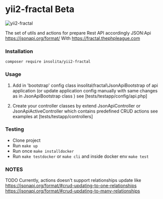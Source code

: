 # yii2-fractal   Beta

![yii2-fractal](https://github.com/Insolita/yii2-fractal/workflows/PHP%20Composer/badge.svg?branch=master)

The set of utils and actions for prepare Rest API accordingly JSON:Api https://jsonapi.org/format/
With https://fractal.thephpleague.com

### Installation

`composer require insolita/yii2-fractal`

### Usage

1. Add in 'bootstrap' config  class insolita\fractal\JsonApiBootstrap of api application
  (or update application config manually with same changes as in JsonApiBootstrap class )
  see [tests/testapp/config/api.php]
  
2. Create your controller classes by extend JsonApiController or JsonApiActiveController which contains predefined
 CRUD actions
 see examples at [tests/testapp/controllers]
 
 ### Testing
  - Clone project
  - Run `make up` 
  - Run once `make installdocker`
  - Run `make testdocker` or `make cli` and inside docker env `make test`
  
  
 ### NOTES
 TODO
 Currently, actions doesn't support relationships update like
 https://jsonapi.org/format/#crud-updating-to-one-relationships
 https://jsonapi.org/format/#crud-updating-to-many-relationships
